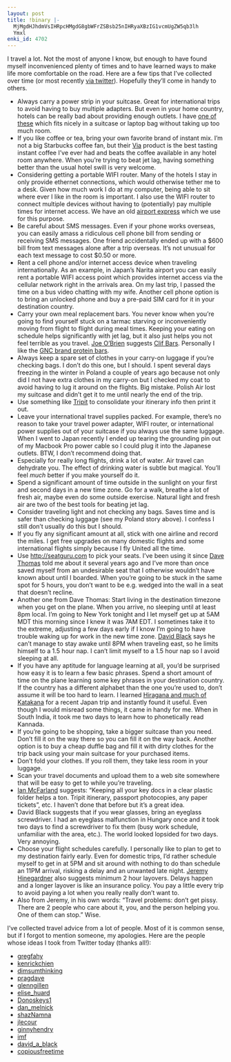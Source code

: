 ```yaml
---
layout: post
title: !binary |-
  MjMgdHJhdmVsIHRpcHMgdG8gbWFrZSBsb25nIHRyaXBzIG1vcmUgZW5qb3lh
  Ymxl
enki_id: 4702
---
```


I travel a lot. Not the most of anyone I know, but enough to have found
myself inconvenienced plenty of times and to have learned ways to make
life more comfortable on the road. Here are a few tips that I’ve
collected over time (or most recently [via
twitter](http://twitter.com/chadfowler/status/24098334515)). Hopefully
they’ll come in handy to others.

-   Always carry a power strip in your suitcase. Great for international
    trips to avoid having to buy multiple adapters. But even in your
    home country, hotels can be really bad about providing enough
    outlets. I have [one of
    these](http://www.amazon.com/gp/product/B000F9YN2M?ie=UTF8&tag=chadfowcom-20&linkCode=as2&camp=1789&creative=9325&creativeASIN=B000F9YN2M)
    which fits nicely in a suitcase or laptop bag without taking up too
    much room.
-   If you like coffee or tea, bring your own favorite brand of
    instant mix. I’m not a big Starbucks coffee fan, but their
    [Via](http://www.amazon.com/gp/product/B002P5LFJI?ie=UTF8&tag=chadfowcom-20&linkCode=as2&camp=1789&creative=9325&creativeASIN=B002P5LFJI)
    product is the best tasting instant coffee I’ve ever had and beats
    the coffee available in any hotel room anywhere. When you’re trying
    to beat jet lag, having something better than the usual hotel swill
    is very welcome.
-   Considering getting a portable WIFI router. Many of the hotels I
    stay in only provide ethernet connections, which would otherwise
    tether me to a desk. Given how much work I do at my computer, being
    able to sit where ever I like in the room is important. I also use
    the WIFI router to connect multiple devices without having to
    (potentially) pay multiple times for internet access. We have an old
    [airport
    express](http://www.amazon.com/gp/product/B0015YJOK2?ie=UTF8&tag=chadfowcom-20&linkCode=as2&camp=1789&creative=9325&creativeASIN=B0015YJOK2)
    which we use for this purpose.
-   Be careful about SMS messages. Even if your phone works overseas,
    you can easily amass a ridiculous cell phone bill from sending or
    receiving SMS messages. One friend accidentally ended up with a $600
    bill from text messages alone after a trip overseas. It’s not
    unusual for each text message to cost $0.50 or more.
-   Rent a cell phone and/or internet access device when traveling
    internationally. As an example, in Japan’s Narita airport you can
    easily rent a portable WIFI access point which provides internet
    access via the cellular network right in the arrivals area. On my
    last trip, I passed the time on a bus video chatting with my wife.
    Another cell phone option is to bring an unlocked phone and buy a
    pre-paid SIM card for it in your destination country.
-   Carry your own meal replacement bars. You never know when you’re
    going to find yourself stuck on a tarmac starving or inconveniently
    moving from flight to flight during meal times. Keeping your eating
    on schedule helps significantly with jet lag, but it also just helps
    you not feel terrible as you travel. [Joe
    O’Brien](http://twitter.com/objo) suggests [Clif
    Bars](http://www.amazon.com/gp/product/B00336EXQU?ie=UTF8&tag=chadfowcom-20&linkCode=as2&camp=1789&creative=9325&creativeASIN=B00336EXQU).
    Personally I like the [GNC brand protein
    bars](http://www.amazon.com/gp/product/B001RD38D0?ie=UTF8&tag=chadfowcom-20&linkCode=as2&camp=1789&creative=9325&creativeASIN=B001RD38D0).
-   Always keep a spare set of clothes in your carry-on luggage if
    you’re checking bags. I don’t do this one, but I should. I spent
    several days freezing in the winter in Poland a couple of years ago
    because not only did I not have extra clothes in my carry-on but I
    checked my coat to avoid having to lug it around on the flights. Big
    mistake. Polish Air lost my suitcase and didn’t get it to me until
    nearly the end of the trip.
-   Use something like [Tripit](http://tripit.com) to consolidate your
    itinerary info then print it out.
-   Leave your international travel supplies packed. For example,
    there’s no reason to take your travel power adapter, WIFI router, or
    international power supplies out of your suitcase if you always use
    the same luggage. When I went to Japan recently I ended up tearing
    the grounding pin out of my Macbook Pro power cable so I could plug
    it into the Japanese outlets. BTW, I don’t recommend doing that.
-   Especially for really long flights, drink a lot of water. Air travel
    can dehydrate you. The effect of drinking water is subtle but
    magical. You’ll feel *much* better if you make yourself do it.
-   Spend a significant amount of time outside in the sunlight on your
    first and second days in a new time zone. Go for a walk, breathe a
    lot of fresh air, maybe even do some outside exercise. Natural light
    and fresh air are two of the best tools for beating jet lag.
-   Consider traveling light and not checking any bags. Saves time and
    is safer than checking luggage (see my Poland story above). I
    confess I still don’t usually do this but I should.
-   If you fly any significant amount at all, stick with one airline and
    record the miles. I get free upgrades on many domestic flights and
    some international flights simply because I fly United all the time.
-   Use <http://seatguru.com> to pick your seats. I’ve been using it
    since [Dave Thomas](http://pragprog.com) told me about it several
    years ago and I’ve more than once saved myself from an undesirable
    seat that I otherwise wouldn’t have known about until I boarded.
    When you’re going to be stuck in the same spot for 5 hours, you
    don’t want to be e.g. wedged into the wall in a seat that doesn’t
    recline.
-   Another one from Dave Thomas: Start living in the destination
    timezone when you get on the plane. When you arrive, no sleeping
    until at least 8pm local. I’m going to New York tonight and I let
    myself get up at 5AM MDT this morning since I knew it was 7AM EDT. I
    sometimes take it to the extreme, adjusting a few days early if I
    know I’m going to have trouble waking up for work in the new time
    zone. [David Black](http://twitter.com/david_a_black) says he can’t
    manage to stay awake until 8PM when traveling east, so he limits
    himself to a 1.5 hour nap. I can’t limit myself to a 1.5 hour nap so
    I avoid sleeping at all.
-   If you have any aptitude for language learning at all, you’d be
    surprised how easy it is to learn a few basic phrases. Spend a short
    amount of time on the plane learning some key phrases in your
    destination country. If the country has a different alphabet than
    the one you’re used to, don’t assume it will be too hard to learn. I
    learned [Hiragana and much of
    Katakana](http://www.amazon.com/gp/product/1880656183?ie=UTF8&tag=chadfowcom-20&linkCode=as2&camp=1789&creative=9325&creativeASIN=1880656183)
    for a recent Japan trip and instantly found it useful. Even though I
    would misread some things, it came in handy for me. When in South
    India, it took me two days to learn how to phonetically read
    Kannada.
-   If you’re going to be shopping, take a bigger suitcase than you
    need. Don’t fill it on the way there so you can fill it on the way
    back. Another option is to buy a cheap duffle bag and fill it with
    dirty clothes for the trip back using your main suitcase for your
    purchased items.
-   Don’t fold your clothes. If you roll them, they take less room in
    your luggage.
-   Scan your travel documents and upload them to a web site somewhere
    that will be easy to get to while you’re traveling.
-   [Ian McFarland](http://twitter.com/imf) suggests: “Keeping all your
    key docs in a clear plastic folder helps a ton. Tripit itinerary,
    passport photocopies, any paper tickets”, etc. I haven’t done that
    before but it’s a great idea.
-   David Black suggests that if you wear glasses, bring an eyeglass
    screwdriver. I had an eyeglass malfunction in Hungary once and it
    took two days to find a screwdriver to fix them (busy work schedule,
    unfamiliar with the area, etc.). The world looked lopsided for two
    days. Very annoying.
-   Choose your flight schedules carefully. I personally like to plan to
    get to my destination fairly early. Even for domestic trips, I’d
    rather schedule myself to get in at 5PM and sit around with nothing
    to do than schedule an 11PM arrival, risking a delay and an unwanted
    late night. [Jeremy Hinegardner](http://twitter.com/copiousfreetime)
    also suggests minimum 2 hour layovers. Delays happen and a longer
    layover is like an insurance policy. You pay a little every trip to
    avoid paying a lot when you really really don’t want to.
-   Also from Jeremy, in his own words: “Travel problems: don’t get
    pissy. There are 2 people who care about it, you, and the person
    helping you. One of them can stop.” Wise.

I’ve collected travel advice from a lot of people. Most of it is common
sense, but if I forgot to mention someone, my apologies. Here are the
people whose ideas I took from Twitter today (thanks all!):

-   [gregfahy](http://twitter.com/gregfahy)
-   [kenrickchien](http://twitter.com/kenrickchien)
-   [dimsumthinking](http://twitter.com/dimsumthinking)
-   [pragdave](http://twitter.com/pragdave)
-   [glenngillen](http://twitter.com/glenngillen)
-   [elise\_huard](http://twitter.com/elise_huard)
-   [Donoskeys1](http://twitter.com/Donoskeys1)
-   [dan\_melnick](http://twitter.com/dan_melnick)
-   [shazNamna](http://twitter.com/shazNamna)
-   [jlecour](http://twitter.com/jlecour)
-   [ginnyhendry](http://twitter.com/ginnyhendry)
-   [imf](http://twitter.com/imf)
-   [david\_a\_black](http://twitter.com/david_a_black)
-   [copiousfreetime](http://twitter.com/copiousfreetime)
